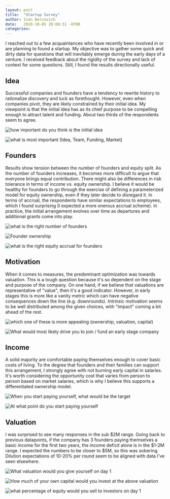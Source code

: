 ```yaml
---
layout: post
title:  "Startup Survey"
author: Ivan Bercovich
date:   2020-10-05 20:08:31 -0700
categories:
---
```

I reached out to a few acquaintances who have recently been involved in or are planning to found a startup. My objective was to gather some quick and dirty data for questions that will inevitably emerge during the early days of a venture. I received feedback about the rigidity of the survey and lack of context for some questions. Still, I found the results directionally useful. 


Idea
----
Successful companies and founders have a tendency to rewrite history to rationalize discovery and luck as forethought. However, even when companies pivot, they are likely constrained by their initial idea. My viewpoint is that the initial idea has as its chief purpose to be compelling enough to attract talent and funding. About two thirds of the respondents seem to agree.

![how important do you think is the initial idea](/assets/startup-survey/initial-idea.png)

![what is most important (Idea, Team, Funding, Market) ](/assets/startup-survey/most-important.png)

Founders
--------
Results show tension between the number of founders and equity split. As the number of founders increases, it becomes more difficult to argue that everyone brings equal contribution. There might also be differences in risk tolerance in terms of income vs. equity ownership. I believe it would be healthy for founders to go through the exercise of defining a parameterized model for equity ownership, even if they later decide to disregard it. In terms of accrual, the respondents have similar expectations to employees, which I found surprising (I expected a more onerous accrual scheme). In practice, the initial arrangement evolves over time as departures and additional grants come into play.

![what is the right number of founders](/assets/startup-survey/number-of-founders.png)

![Founder ownership](/assets/startup-survey/founder-ownership.png)

![what is the right equity accrual for founders](/assets/startup-survey/accrual.png)


Motivation
----------
 When it comes to measures, the predominant optimization was towards valuation. This is a tough question because it's so dependent on the stage and purpose of the company. On one hand, if we believe that valuations are representative of "value", then it's a good indicator. However, in early stages this is more like a vanity metric which can have negative consequences down the line (e.g. downrounds). Intrinsic motivation seems to be well distributed among the given choices, with "impact" coming a bit ahead of the rest.

![which one of these is more appealing (ownership, valuation, capital) ](/assets/startup-survey/optimization.png)

![What would most likely drive you to join / fund an early stage company](/assets/startup-survey/motivation.png)

Income
------
A solid majority are comfortable paying themselves enough to cover basic costs of living. To the degree that founders and their families can support this arrangement, I strongly agree with not burning early capital in salaries. It's worth considering the opportunity cost that varies from person to person based on market salaries, which is why I believe this supports a differentiated ownership model.

![When you start paying yourself, what would be the target](/assets/startup-survey/income-amount.png)

![At what point do you start paying yourself](/assets/startup-survey/income-timing.png)

Valuation
---------
I was surprised to see many responses in the sub $2M range. Going back to previous datapoints, if the company has 3 founders paying themselves a basic income for the first two years, the income deficit alone is in the $1-2M range. I expected the numbers to be closer to $5M, so this was sobering. Dilution expectations of 10-20% per round seem to be aligned with data I've seen elsewhere.

![What valuation would you give yourself on day 1](/assets/startup-survey/valuation.png)


![How much of your own capital would you invest at the above valuation](/assets/startup-survey/personal-investment.png)

![what percentage of equity would you sell to investors on day 1](/assets/startup-survey/dilution.png)


